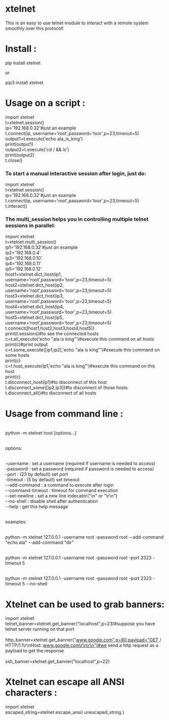 # xtelnet
This is an easy to use telnet module to interact with a remote system smoothly over this protocol!

# Install :

pip install xtelnet

or

pip3 install xtelnet

# Usage on a script :

import xtelnet
<br>t=xtelnet.session()
<br>ip='192.168.0.32'#just an example
<br>t.connect(ip, username='root',password='toor',p=23,timeout=5)
<br>output1=t.execute('echo ala_is_king')
<br>print(output1)
<br>output2=t.execute('cd / && ls')
<br>print(output2)
<br>t.close()



<h3>To start a manual interactive session after login, just do:</h3>


import xtelnet
<br>t=xtelnet.session()
<br>ip='192.168.0.32'#just an example
<br>t.connect(ip, username='root',password='toor',p=23,timeout=5)
<br>t.interact()



<h3>The multi_session helps you in controlling multiple telnet sessions in parallel:</h3>



import xtelnet
<br>t=xtelnet.multi_session()
<br>ip1='192.168.0.32'#just an example
<br>ip2='192.168.0.4'
<br>ip3='192.168.0.10'
<br>ip4='192.168.0.11'
<br>ip5='192.168.0.12'
<br>host1=xtelnet.dict_host(ip1, username='root',password='toor',p=23,timeout=5)
<br>host2=xtelnet.dict_host(ip2, username='root',password='toor',p=23,timeout=5)
<br>host3=xtelnet.dict_host(ip3, username='root',password='toor',p=23,timeout=5)
<br>host4=xtelnet.dict_host(ip4, username='root',password='toor',p=23,timeout=5)
<br>host5=xtelnet.dict_host(ip5, username='root',password='toor',p=23,timeout=5)
<br>t.connect([host1,host2,host3,host4,host5])
<br>print(t.sessions)#to see the connected hosts
<br>c=t.all_execute('echo "ala is king"')#execute this command on all hosts
<br>print(c)#print output
<br>c=t.some_execute([ip1,ip2],'echo "ala is king"')#execute this command on some hosts
<br>print(c)
<br>c=t.host_execute(ip1,'echo "ala is king"')#execute this command on this host
<br>print(c)
<br>t.disconnect_host(ip1)#to disconnect of this host
<br>t.disconnect_some([ip2,ip3])#to disconnect of those hosts
<br>t.disconnect_all()#to disconnect of all hosts




# Usage from command line :

<br>python -m xtelnet host [options...]

<br>options:


<br>-username : set a username (required if username is needed to access)
<br>-password : set a password (required if password is needed to access)
<br>-port : (23 by default) set port
<br>-timeout : (5 by default) set timeout
<br>--add-command : a command to execute after login
<br>--command-timeout : timeout for command execution
<br>--set-newline : set a new line indecator("\n" or "\r\n")
<br>--no-shell : disable shell after authentication
<br>--help : get this help message

<br>examples:

<br>python -m xtelnet 127.0.0.1 -username root -password root --add-command "echo ala" --add-command "dir"

<br>python -m xtelnet 127.0.0.1 -username root -password root -port 2323 -timeout 5

<br>python -m xtelnet 127.0.0.1 -username root -password root -port 2323 -timeout 5 --no-shell



# Xtelnet can be used to grab banners:


import xtelnet
<br>telnet_banner=xtelnet.get_banner("localhost",p=23)#suppose you have telnet server running on that port
<br>
<br>http_banner=xtelnet.get_banner("www.google.com",p=80,payload="GET / HTTP/1.1\r\nHost: www.google.com\r\n\r\n")#we send a http request as a payload to get the response
<br>
<br>ssh_banner=xtelnet.get_banner("localhost",p=22)


# Xtelnet can escape all ANSI characters :


import xtelnet
<br>escaped_string=xtelnet.escape_ansi( unescaped_string )
